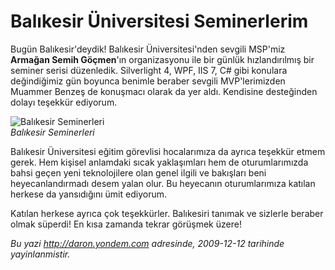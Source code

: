 # Balıkesir Üniversitesi Seminerlerim 

Bugün Balıkesir'deydik! Balıkesir Üniversitesi'nden sevgili MSP'miz
**Armağan Semih Göçmen**'ın organizasyonu ile bir günlük hızlandırılmış
bir seminer serisi düzenledik. Silverlight 4, WPF, IIS 7, C\# gibi
konulara değindiğimiz gün boyunca benimle beraber sevgili MVP'lerimizden
Muammer Benzeş de konuşmacı olarak da yer aldı. Kendisine desteğinden
dolayı teşekkür ediyorum.

![Balıkesir
Seminerleri](media/Balikesir_Universitesi_Seminerlerim/11122009_1.jpg)\
*Balıkesir Seminerleri*

Balıkesir Üniversitesi eğitim görevlisi hocalarımıza da ayrıca teşekkür
etmem gerek. Hem kişisel anlamdaki sıcak yaklaşımları hem de
oturumlarımızda bahsi geçen yeni teknolojilere olan genel ilgili ve
bakışları beni heyecanlandırmadı desem yalan olur. Bu heyecanın
oturumlarımıza katılan herkese da yansıdığını ümit ediyorum.

Katılan herkese ayrıca çok teşekkürler. Balıkesiri tanımak ve sizlerle
beraber olmak süperdi! En kısa zamanda tekrar görüşmek üzere!


*Bu yazi http://daron.yondem.com adresinde, 2009-12-12 tarihinde yayinlanmistir.*
